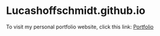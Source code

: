 # Lucashoffschmidt.github.io
To visit my personal portfolio website, click this link: [Portfolio](Lucashoffschmidt.github.io)
